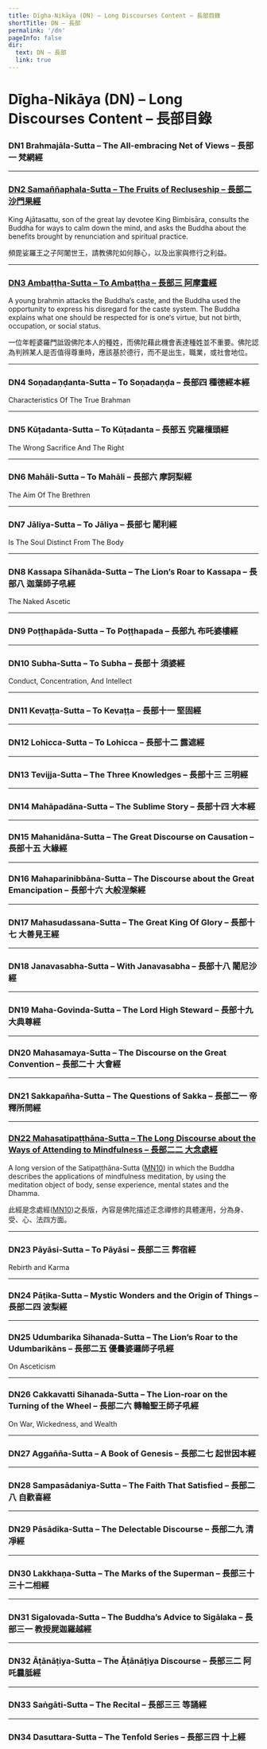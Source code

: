 ```yaml
---
title: Dīgha-Nikāya (DN) – Long Discourses Content – 長部目錄
shortTitle: DN – 長部
permalink: '/dn'
pageInfo: false
dir:
  text: DN – 長部
  link: true
---
```


# Dīgha-Nikāya (DN) – Long Discourses Content – 長部目錄

### DN1 Brahmajāla-Sutta – The All-embracing Net of Views – 長部一 梵網經

---

### [DN2 Samaññaphala-Sutta – The Fruits of Recluseship – 長部二 沙門果經](/dn2)

King Ajātasattu, son of the great lay devotee King Bimbisāra, consults the Buddha for ways to calm down the mind, and asks the Buddha about the benefits brought by renunciation and spiritual practice.

頻毘娑羅王之子阿闍世王，請教佛陀如何靜心，以及出家與修行之利益。

---

### [DN3 Ambaṭṭha-Sutta – To Ambaṭṭha – 長部三 阿摩晝經](/dn3)

A young brahmin attacks the Buddha’s caste, and the Buddha used the opportunity to express his disregard for the caste system. The Buddha explains what one should be respected for is one‘s virtue, but not birth, occupation, or social status.

一位年輕婆羅門詆毀佛陀本人的種姓，而佛陀藉此機會表達種姓並不重要。佛陀認為判辨某人是否值得尊重時，應該基於德行，而不是出生，職業，或社會地位。

---

### DN4 Soṇadaṇḍanta-Sutta – To Soṇadaṇḍa – 長部四 種德經本經

Characteristics Of The True Brahman

---

### DN5 Kūṭadanta-Sutta – To Kūṭadanta – 長部五 究羅檀頭經

The Wrong Sacrifice And The Right

---

### DN6 Mahāli-Sutta – To Mahāli – 長部六 摩訶梨經

The Aim Of The Brethren

---

### DN7 Jāliya-Sutta – To Jāliya – 長部七 闍利經

Is The Soul Distinct From The Body

---

### DN8 Kassapa Sīhanāda-Sutta – The Lion’s Roar to Kassapa – 長部八 迦葉師子吼經

The Naked Ascetic

---

### DN9 Poṭṭhapāda-Sutta – To Poṭṭhapada – 長部九 布吒婆樓經

---

### DN10 Subha-Sutta – To Subha – 長部十 須婆經

Conduct, Concentration, And Intellect

---

### DN11 Kevaṭṭa-Sutta – To Kevaṭṭa – 長部十一 堅固經

---

### DN12 Lohicca-Sutta – To Lohicca – 長部十二 露遮經

---

### DN13 Tevijja-Sutta – The Three Knowledges – 長部十三 三明經

---

### DN14 Mahāpadāna-Sutta – The Sublime Story – 長部十四 大本經

---

### DN15 Mahanidāna-Sutta – The Great Discourse on Causation – 長部十五 大緣經

---

### DN16 Mahaparinibbāna-Sutta – The Discourse about the Great Emancipation – 長部十六 大般涅槃經

---

### DN17 Mahasudassana-Sutta – The Great King Of Glory – 長部十七 大善見王經

---

### DN18 Janavasabha-Sutta – With Janavasabha – 長部十八 闍尼沙經

---

### DN19 Maha-Govinda-Sutta – The Lord High Steward – 長部十九 大典尊經

---

### DN20 Mahasamaya-Sutta – The Discourse on the Great Convention – 長部二十 大會經

---

### DN21 Sakkapañha-Sutta – The Questions of Sakka – 長部二一 帝釋所問經

---

### [DN22 Mahasatipaṭṭhāna-Sutta – The Long Discourse about the Ways of Attending to Mindfulness – 長部二二 大念處經](/dn22/)

A long version of the Satipaṭṭhāna-Sutta ([MN10](/mn/#mn10)) in which the Buddha describes the applications of mindfulness meditation, by using the meditation object of body, sense experience, mental states and the Dhamma.

此經是念處經([MN10](/mn/#mn10))之長版，內容是佛陀描述正念禪修的具體運用，分為身、受、心、法四方面。

---

### DN23 Pāyāsi-Sutta – To Pāyāsi – 長部二三 弊宿經

Rebirth and Karma

---

### DN24 Pāṭika-Sutta – Mystic Wonders and the Origin of Things – 長部二四 波梨經

---

### DN25 Udumbarika Sihanada-Sutta – The Lion’s Roar to the Udumbarikāns – 長部二五 優曇婆邏師子吼經

On Asceticism

---

### DN26 Cakkavatti Sihanada-Sutta – The Lion-roar on the Turning of the Wheel – 長部二六 轉輪聖王師子吼經

On War, Wickedness, and Wealth

---

### DN27 Aggañña-Sutta – A Book of Genesis – 長部二七 起世因本經

---

### DN28 Sampasādaniya-Sutta – The Faith That Satisfied – 長部二八 自歡喜經

---

### DN29 Pāsādika-Sutta – The Delectable Discourse – 長部二九 清凈經

---

### DN30 Lakkhaṇa-Sutta – The Marks of the Superman – 長部三十 三十二相經

---

### DN31 Sigalovada-Sutta – The Buddha’s Advice to Sigālaka – 長部三一 教授屍迦羅越經

---

### DN32 Āṭānāṭiya-Sutta – The Āṭānāṭiya Discourse – 長部三二 阿吒曩胝經

---

### DN33 Saṅgāti-Sutta – The Recital – 長部三三 等誦經

---

### DN34 Dasuttara-Sutta – The Tenfold Series – 長部三四 十上經
